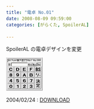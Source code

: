 ```yaml
---
title: "電卓 No.01"
date: 2008-08-09 09:59:00
categories: [がらくた, SpoilerAL]

---
```


SpoilerAL の電卓デザインを変更 


![電卓No.01 画面][1] 

 [1]: /images/2008_0809_calc01.gif

2004/02/24
: <a href="/files/calc01.lzh">DOWNLOAD</a>
